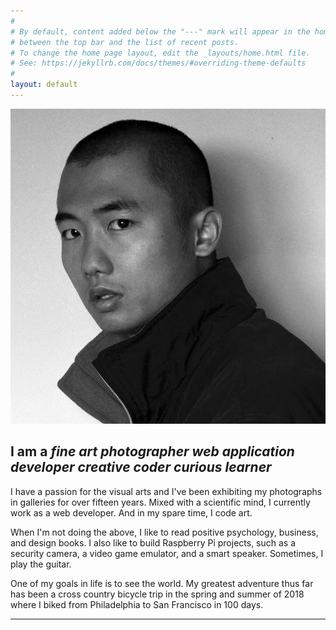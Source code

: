 ```yaml
---
#
# By default, content added below the "---" mark will appear in the home page
# between the top bar and the list of recent posts.
# To change the home page layout, edit the _layouts/home.html file.
# See: https://jekyllrb.com/docs/themes/#overriding-theme-defaults
#
layout: default
---
```

<div id="bio">
  <img src="/assets/photos/self.jpg" id="portrait" alt="Hiatt Zhao self portrait">

  <h2>I am a
    <em class="title">fine art photographer</em>
    <em class="title">web application developer</em>
    <em class="title">creative coder</em>
    <em class="title">curious learner</em>
  </h2>

  <p>I have a passion for the visual arts and I've been exhibiting my photographs in galleries for over fifteen years. Mixed with a scientific mind, I currently work as a web developer. And in my spare time, I code art.</p>

  <p>When I'm not doing the above, I like to read positive psychology, business, and design books. I also like to build Raspberry Pi projects, such as a security camera, a video game emulator, and a smart speaker. Sometimes, I play the guitar.</p>

  <p>One of my goals in life is to see the world. My greatest adventure thus far has been a cross country bicycle trip in the spring and summer of 2018 where I biked from Philadelphia to San Francisco in 100 days.</p>

  <hr>
  
  <div class="social_icons">
    <a href="mailto:hiattzhao@gmail.com" target="_blank"><i class="fa fa-envelope-square fa-lg"
                aria-hidden="true"></i></a>
    <a href="https://www.facebook.com/hiattzhao" target="_blank"><i class="fa fa-facebook-square fa-lg"
          aria-hidden="true"></i></a>
    <a href="https://twitter.com/hiattzhao" target="_blank"><i class="fa fa-twitter-square fa-lg" aria-hidden="true"></i></a>
    <a href="https://www.instagram.com/hiattzhao/" target="_blank"><i class="fa fa-instagram fa-lg"
          aria-hidden="true"></i></a>
    <a href="https://www.linkedin.com/in/hiattzhao" target="_blank"><i class="fa fa-linkedin-square fa-lg"
          aria-hidden="true"></i></a>
    <a href="https://github.com/hiattzhao" target="_blank"><i class="fa fa-github-square fa-lg"
          aria-hidden="true"></i></a>
    <a href="https://vimeo.com/hiattzhao/" target="_blank"><i class="fa fa-vimeo-square fa-lg"
          aria-hidden="true"></i></a>
  </div>
</div>
<script src="https://ajax.googleapis.com/ajax/libs/jquery/2.1.1/jquery.min.js"></script>
<script>
$(document).ready(function(){
  var titles = $(".title");
  var titleIndex = 0;
  function showNextTitle() {
    titles.eq(titleIndex % titles.length)
        .fadeIn(2000)
        .delay(1000)
        .fadeOut(2000, showNextTitle);
    titleIndex++;
  }
  showNextTitle();
});

</script>